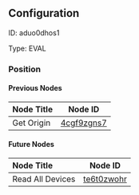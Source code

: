 # <nil>
## Configuration
ID:  aduo0dhos1

Type: EVAL 








### Position

#### Previous Nodes
| Node Title | Node ID |
| :------------- | ------------ |
| Get Origin | [4cgf9zgns7](./4cgf9zgns7.md) | 
 
 #### Future Nodes
| Node Title | Node ID |
| :------------- | ------------ |
| Read All Devices |[te6t0zwohr](./te6t0zwohr.md) | 